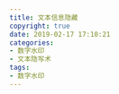 ```yaml
---
title: 文本信息隐藏
copyright: true
date: 2019-02-17 17:10:21
categories:
- 数字水印
- 文本隐写术
tags:
- 数字水印
---
```

